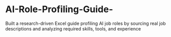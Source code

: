 # AI-Role-Profiling-Guide-
Built a research-driven Excel guide profiling AI job roles by sourcing real job descriptions and analyzing required skills, tools, and experience
